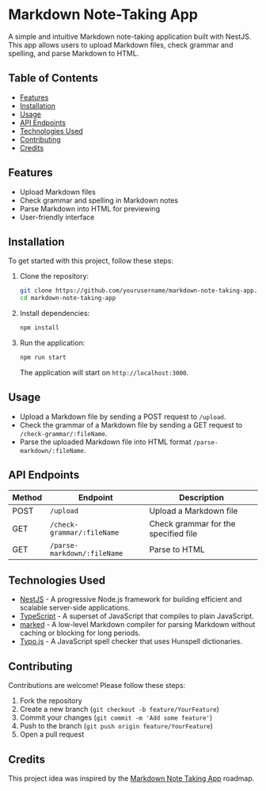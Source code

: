 # Markdown Note-Taking App

A simple and intuitive Markdown note-taking application built with NestJS. This app allows users to upload Markdown files, check grammar and spelling, and parse Markdown to HTML.

## Table of Contents

- [Features](#features)
- [Installation](#installation)
- [Usage](#usage)
- [API Endpoints](#api-endpoints)
- [Technologies Used](#technologies-used)
- [Contributing](#contributing)
- [Credits](#credits)

## Features

- Upload Markdown files
- Check grammar and spelling in Markdown notes
- Parse Markdown into HTML for previewing
- User-friendly interface

## Installation

To get started with this project, follow these steps:

1. Clone the repository:

   ```bash
   git clone https://github.com/yourusername/markdown-note-taking-app.git
   cd markdown-note-taking-app
   ```

2. Install dependencies:

   ```bash
   npm install
   ```

3. Run the application:

   ```bash
   npm run start
   ```

   The application will start on `http://localhost:3000`.

## Usage

- Upload a Markdown file by sending a POST request to `/upload`.
- Check the grammar of a Markdown file by sending a GET request to `/check-grammar/:fileName`.
- Parse the uploaded Markdown file into HTML format `/parse-markdown/:fileName`.

## API Endpoints

| Method | Endpoint                    | Description                          |
| ------ | --------------------------- | ------------------------------------ |
| POST   | `/upload`                   | Upload a Markdown file               |
| GET    | `/check-grammar/:fileName`  | Check grammar for the specified file |
| GET    | `/parse-markdown/:fileName` | Parse to HTML                        |

## Technologies Used

- [NestJS](https://nestjs.com/) - A progressive Node.js framework for building efficient and scalable server-side applications.
- [TypeScript](https://www.typescriptlang.org/) - A superset of JavaScript that compiles to plain JavaScript.
- [marked](https://github.com/markedjs/marked) - A low-level Markdown compiler for parsing Markdown without caching or blocking for long periods.
- [Typo.js](https://github.com/cfinke/Typo.js) - A JavaScript spell checker that uses Hunspell dictionaries.

## Contributing

Contributions are welcome! Please follow these steps:

1. Fork the repository
2. Create a new branch (`git checkout -b feature/YourFeature`)
3. Commit your changes (`git commit -m 'Add some feature'`)
4. Push to the branch (`git push origin feature/YourFeature`)
5. Open a pull request

## Credits

This project idea was inspired by the [Markdown Note Taking App](https://roadmap.sh/projects/markdown-note-taking-app) roadmap.
